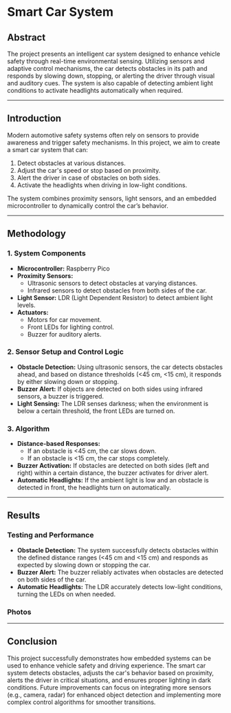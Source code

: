 # Smart Car System

## Abstract

The project presents an intelligent car system designed to enhance vehicle safety through real-time environmental sensing. Utilizing sensors and adaptive control mechanisms, the car detects obstacles in its path and responds by slowing down, stopping, or alerting the driver through visual and auditory cues. The system is also capable of detecting ambient light conditions to activate headlights automatically when required.

---

## Introduction

Modern automotive safety systems often rely on sensors to provide awareness and trigger safety mechanisms. In this project, we aim to create a smart car system that can:

1. Detect obstacles at various distances.
2. Adjust the car's speed or stop based on proximity.
3. Alert the driver in case of obstacles on both sides.
4. Activate the headlights when driving in low-light conditions.

The system combines proximity sensors, light sensors, and an embedded microcontroller to dynamically control the car’s behavior.

---

## Methodology

### 1. System Components

- **Microcontroller:** Raspberry Pico
- **Proximity Sensors:**
  - Ultrasonic sensors to detect obstacles at varying distances.
  - Infrared sensors to detect obstacles from both sides of the car.
- **Light Sensor:** LDR (Light Dependent Resistor) to detect ambient light levels.
- **Actuators:**
  - Motors for car movement.
  - Front LEDs for lighting control.
  - Buzzer for auditory alerts.

### 2. Sensor Setup and Control Logic

- **Obstacle Detection:** Using ultrasonic sensors, the car detects obstacles ahead, and based on distance thresholds (<45 cm, <15 cm), it responds by either slowing down or stopping.
- **Buzzer Alert:** If objects are detected on both sides using infrared sensors, a buzzer is triggered.
- **Light Sensing:** The LDR senses darkness; when the environment is below a certain threshold, the front LEDs are turned on.

### 3. Algorithm

- **Distance-based Responses:**
  - If an obstacle is <45 cm, the car slows down.
  - If an obstacle is <15 cm, the car stops completely.
- **Buzzer Activation:** If obstacles are detected on both sides (left and right) within a certain distance, the buzzer activates for driver alert.
- **Automatic Headlights:** If the ambient light is low and an obstacle is detected in front, the headlights turn on automatically.

---

## Results

### Testing and Performance

- **Obstacle Detection:** The system successfully detects obstacles within the defined distance ranges (<45 cm and <15 cm) and responds as expected by slowing down or stopping the car.
- **Buzzer Alert:** The buzzer reliably activates when obstacles are detected on both sides of the car.
- **Automatic Headlights:** The LDR accurately detects low-light conditions, turning the LEDs on when needed.

### Photos

---

## Conclusion

This project successfully demonstrates how embedded systems can be used to enhance vehicle safety and driving experience. The smart car system detects obstacles, adjusts the car's behavior based on proximity, alerts the driver in critical situations, and ensures proper lighting in dark conditions. Future improvements can focus on integrating more sensors (e.g., camera, radar) for enhanced object detection and implementing more complex control algorithms for smoother transitions.



